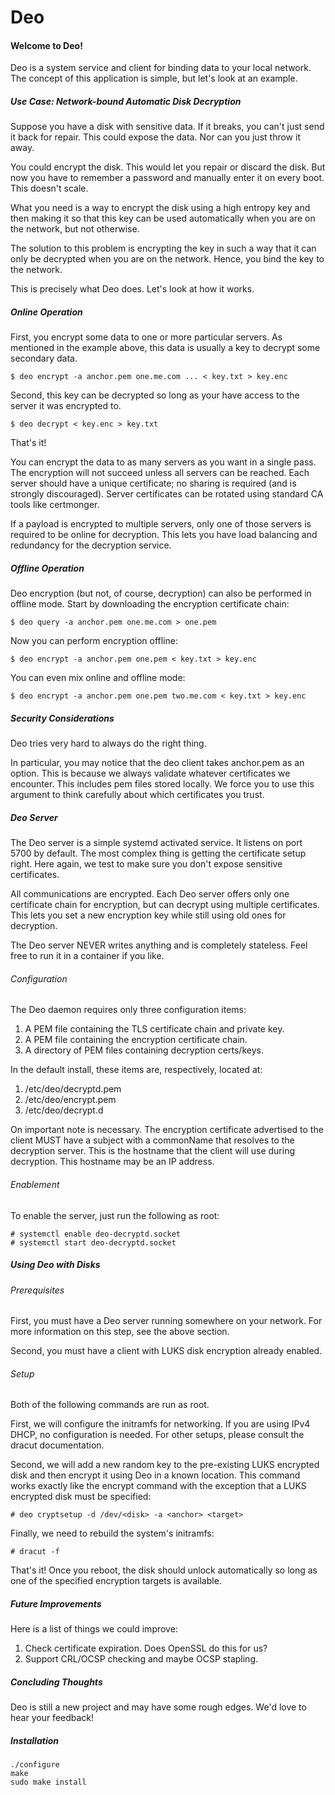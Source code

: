# Deo

#### Welcome to Deo!
Deo is a system service and client for binding data to your local network.
The concept of this application is simple, but let's look at an example.

##### Use Case: Network-bound Automatic Disk Decryption
Suppose you have a disk with sensitive data. If it breaks, you can't just
send it back for repair. This could expose the data. Nor can you just throw
it away.

You could encrypt the disk. This would let you repair or discard the disk. But
now you have to remember a password and manually enter it on every boot. This
doesn't scale.

What you need is a way to encrypt the disk using a high entropy key and then
making it so that this key can be used automatically when you are on the
network, but not otherwise.

The solution to this problem is encrypting the key in such a way that it can
only be decrypted when you are on the network. Hence, you bind the key to
the network.

This is precisely what Deo does. Let's look at how it works.

##### Online Operation
First, you encrypt some data to one or more particular servers. As mentioned
in the example above, this data is usually a key to decrypt some secondary
data.

    $ deo encrypt -a anchor.pem one.me.com ... < key.txt > key.enc

Second, this key can be decrypted so long as your have access to the server it
was encrypted to.

    $ deo decrypt < key.enc > key.txt

That's it!

You can encrypt the data to as many servers as you want in a single pass. The
encryption will not succeed unless all servers can be reached. Each server
should have a unique certificate; no sharing is required (and is strongly
discouraged). Server certificates can be rotated using standard CA tools like
certmonger.

If a payload is encrypted to multiple servers, only one of those servers is
required to be online for decryption. This lets you have load balancing and
redundancy for the decryption service.

##### Offline Operation

Deo encryption (but not, of course, decryption) can also be performed in
offline mode. Start by downloading the encryption certificate chain:

    $ deo query -a anchor.pem one.me.com > one.pem

Now you can perform encryption offline:

    $ deo encrypt -a anchor.pem one.pem < key.txt > key.enc

You can even mix online and offline mode:

    $ deo encrypt -a anchor.pem one.pem two.me.com < key.txt > key.enc

##### Security Considerations

Deo tries very hard to always do the right thing.

In particular, you may notice that the deo client takes anchor.pem
as an option. This is because we always validate whatever certificates we
encounter. This includes pem files stored locally. We force you to use this
argument to think carefully about which certificates you trust.

##### Deo Server

The Deo server is a simple systemd activated service. It listens on port
5700 by default. The most complex thing is getting the certificate setup
right. Here again, we test to make sure you don't expose sensitive
certificates.

All communications are encrypted. Each Deo server offers only one
certificate chain for encryption, but can decrypt using multiple certificates.
This lets you set a new encryption key while still using old ones for
decryption.

The Deo server NEVER writes anything and is completely stateless. Feel free
to run it in a container if you like.

###### Configuration

The Deo daemon requires only three configuration items:

1. A PEM file containing the TLS certificate chain and private key.
2. A PEM file containing the encryption certificate chain.
3. A directory of PEM files containing decryption certs/keys.

In the default install, these items are, respectively, located at:

1. /etc/deo/decryptd.pem
2. /etc/deo/encrypt.pem
3. /etc/deo/decrypt.d

On important note is necessary. The encryption certificate advertised to the
client MUST have a subject with a commonName that resolves to the decryption
server. This is the hostname that the client will use during decryption. This
hostname may be an IP address.

###### Enablement

To enable the server, just run the following as root:

    # systemctl enable deo-decryptd.socket
    # systemctl start deo-decryptd.socket

##### Using Deo with Disks
###### Prerequisites
First, you must have a Deo server running somewhere on your network. For
more information on this step, see the above section.

Second, you must have a client with LUKS disk encryption already enabled.

###### Setup
Both of the following commands are run as root.

First, we will configure the initramfs for networking. If you are using IPv4
DHCP, no configuration is needed. For other setups, please consult the dracut
documentation.

Second, we will add a new random key to the pre-existing LUKS encrypted disk
and then encrypt it using Deo in a known location. This command works
exactly like the encrypt command with the exception that a LUKS encrypted disk
must be specified:

    # deo cryptsetup -d /dev/<disk> -a <anchor> <target>

Finally, we need to rebuild the system's initramfs:

    # dracut -f

That's it! Once you reboot, the disk should unlock automatically so long as
one of the specified encryption targets is available.

##### Future Improvements

Here is a list of things we could improve:

1. Check certificate expiration. Does OpenSSL do this for us?
2. Support CRL/OCSP checking and maybe OCSP stapling.

##### Concluding Thoughts

Deo is still a new project and may have some rough edges. We'd
love to hear your feedback!

##### Installation

    ./configure
    make
    sudo make install
